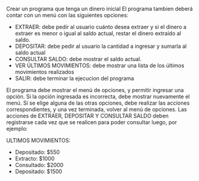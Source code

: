 Crear un programa que tenga un dinero inicial
El programa tambien deberá contar con un menú con las siguientes opciones:

- EXTRAER: debe pedir al usuario cuánto desea extraer y si el dinero a extraer es menor o igual al saldo actual, restar el dinero extraído al saldo.
- DEPOSITAR: debe pedir al usuario la cantidad a ingresar y sumarla al saldo actual
- CONSULTAR SALDO: debe mostrar el saldo actual.
- VER ÚLTIMOS MOVIMIENTOS: debe mostrar una lista de los últimos movimientos realizados
- SALIR: debe terminar la ejecucion del programa

El programa debe mostrar el menú de opciones, y permitir ingresar una opción. Si la opción ingresada es incorrecta, debe mostrar nuevamente el menú. Sí se elige alguna de las otras opciones, debe realizar las acciones correspondientes, y una vez terminada, volver al menú de opciones. Las acciones de EXTRAER, DEPOSITAR Y CONSULTAR SALDO deben registrarse cada vez que se realicen para poder consultar luego, por ejemplo:

ULTIMOS MOVIMIENTOS:

- Depositado: $550
- Extracto: $1000
- Consultado: $2000
- Depositado: $1500
